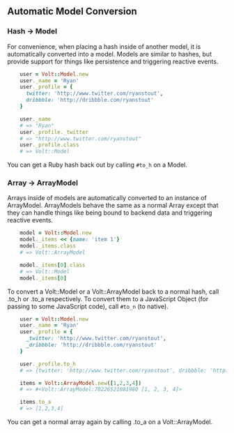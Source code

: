 ## Automatic Model Conversion

### Hash -> Model

For convenience, when placing a hash inside of another model, it is automatically converted into a model.  Models are similar to hashes, but provide support for things like persistence and triggering reactive events.

```ruby
    user = Volt::Model.new
    user._name = 'Ryan'
    user._profile = {
      twitter: 'http://www.twitter.com/ryanstout',
      dribbble: 'http://dribbble.com/ryanstout'
    }

    user._name
    # => "Ryan"
    user._profile._twitter
    # => "http://www.twitter.com/ryanstout"
    user._profile.class
    # => Volt::Model
```

You can get a Ruby hash back out by calling `#to_h` on a Model.

### Array -> ArrayModel

Arrays inside of models are automatically converted to an instance of ArrayModel.  ArrayModels behave the same as a normal Array except that they can handle things like being bound to backend data and triggering reactive events.

```ruby
    model = Volt::Model.new
    model._items << {name: 'item 1'}
    model._items.class
    # => Volt::ArrayModel

    model._items[0].class
    # => Volt::Model
    model._items[0]
```


To convert a Volt::Model or a Volt::ArrayModel back to a normal hash, call .to_h or .to_a respectively.
To convert them to a JavaScript Object (for passing to some JavaScript code), call `#to_n` (to native).

```ruby
    user = Volt::Model.new
    user._name = 'Ryan'
    user._profile = {
      _twitter: 'http://www.twitter.com/ryanstout',
      _dribbble: 'http://dribbble.com/ryanstout'
    }

    user._profile.to_h
    # => {twitter: 'http://www.twitter.com/ryanstout', dribbble: 'http://dribbble.com/ryanstout'}

    items = Volt::ArrayModel.new([1,2,3,4])
    # => #<Volt::ArrayModel:70226521081980 [1, 2, 3, 4]>

    items.to_a
    # => [1,2,3,4]
```

You can get a normal array again by calling .to_a on a Volt::ArrayModel.
